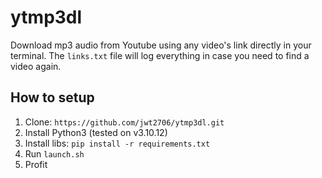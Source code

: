 # ytmp3dl
Download mp3 audio from Youtube using any video's link directly in your terminal. The `links.txt` file will log everything in case you need to find a video again.

## How to setup
1. Clone: `https://github.com/jwt2706/ytmp3dl.git`
2. Install Python3 (tested on v3.10.12)
3. Install libs: `pip install -r requirements.txt`
4. Run `launch.sh`
5. Profit
